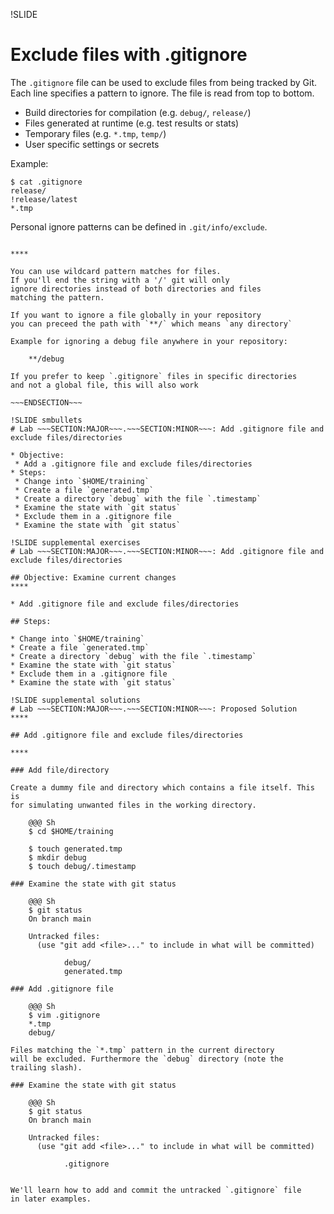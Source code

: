 !SLIDE
# Exclude files with .gitignore

The `.gitignore` file can be used to exclude files from being tracked by Git. Each line specifies a pattern to ignore. The file is read from top to bottom.

* Build directories for compilation (e.g. `debug/`, `release/`)
* Files generated at runtime (e.g. test results or stats)
* Temporary files (e.g. `*.tmp`, `temp/`)
* User specific settings or secrets

Example:

    $ cat .gitignore
    release/
    !release/latest
    *.tmp

Personal ignore patterns can be defined in `.git/info/exclude`.

~~~SECTION:handouts~~~

****

You can use wildcard pattern matches for files.
If you'll end the string with a '/' git will only
ignore directories instead of both directories and files
matching the pattern.

If you want to ignore a file globally in your repository
you can preceed the path with `**/` which means `any directory`

Example for ignoring a debug file anywhere in your repository:

    **/debug

If you prefer to keep `.gitignore` files in specific directories
and not a global file, this will also work

~~~ENDSECTION~~~

!SLIDE smbullets
# Lab ~~~SECTION:MAJOR~~~.~~~SECTION:MINOR~~~: Add .gitignore file and exclude files/directories

* Objective:
 * Add a .gitignore file and exclude files/directories
* Steps:
 * Change into `$HOME/training`
 * Create a file `generated.tmp`
 * Create a directory `debug` with the file `.timestamp`
 * Examine the state with `git status`
 * Exclude them in a .gitignore file
 * Examine the state with `git status`

!SLIDE supplemental exercises
# Lab ~~~SECTION:MAJOR~~~.~~~SECTION:MINOR~~~: Add .gitignore file and exclude files/directories

## Objective: Examine current changes
****

* Add .gitignore file and exclude files/directories

## Steps:

* Change into `$HOME/training`
* Create a file `generated.tmp`
* Create a directory `debug` with the file `.timestamp`
* Examine the state with `git status`
* Exclude them in a .gitignore file
* Examine the state with `git status`

!SLIDE supplemental solutions
# Lab ~~~SECTION:MAJOR~~~.~~~SECTION:MINOR~~~: Proposed Solution
****

## Add .gitignore file and exclude files/directories

****

### Add file/directory

Create a dummy file and directory which contains a file itself. This is
for simulating unwanted files in the working directory.

    @@@ Sh
    $ cd $HOME/training

    $ touch generated.tmp
    $ mkdir debug
    $ touch debug/.timestamp

### Examine the state with git status

    @@@ Sh
    $ git status
    On branch main

    Untracked files:
      (use "git add <file>..." to include in what will be committed)

           	debug/
           	generated.tmp

### Add .gitignore file

    @@@ Sh
    $ vim .gitignore
    *.tmp
    debug/

Files matching the `*.tmp` pattern in the current directory
will be excluded. Furthermore the `debug` directory (note the
trailing slash).

### Examine the state with git status

    @@@ Sh
    $ git status
    On branch main

    Untracked files:
      (use "git add <file>..." to include in what will be committed)

           	.gitignore


We'll learn how to add and commit the untracked `.gitignore` file
in later examples.
